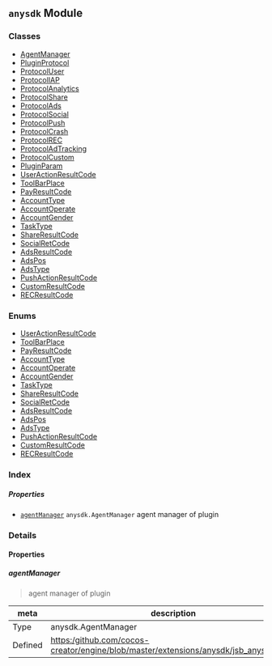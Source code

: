 
## `anysdk` Module









### Classes

  - [AgentManager](../classes/AgentManager.md)
  - [PluginProtocol](../classes/PluginProtocol.md)
  - [ProtocolUser](../classes/ProtocolUser.md)
  - [ProtocolIAP](../classes/ProtocolIAP.md)
  - [ProtocolAnalytics](../classes/ProtocolAnalytics.md)
  - [ProtocolShare](../classes/ProtocolShare.md)
  - [ProtocolAds](../classes/ProtocolAds.md)
  - [ProtocolSocial](../classes/ProtocolSocial.md)
  - [ProtocolPush](../classes/ProtocolPush.md)
  - [ProtocolCrash](../classes/ProtocolCrash.md)
  - [ProtocolREC](../classes/ProtocolREC.md)
  - [ProtocolAdTracking](../classes/ProtocolAdTracking.md)
  - [ProtocolCustom](../classes/ProtocolCustom.md)
  - [PluginParam](../classes/PluginParam.md)
  - [UserActionResultCode](../classes/UserActionResultCode.md)
  - [ToolBarPlace](../classes/ToolBarPlace.md)
  - [PayResultCode](../classes/PayResultCode.md)
  - [AccountType](../classes/AccountType.md)
  - [AccountOperate](../classes/AccountOperate.md)
  - [AccountGender](../classes/AccountGender.md)
  - [TaskType](../classes/TaskType.md)
  - [ShareResultCode](../classes/ShareResultCode.md)
  - [SocialRetCode](../classes/SocialRetCode.md)
  - [AdsResultCode](../classes/AdsResultCode.md)
  - [AdsPos](../classes/AdsPos.md)
  - [AdsType](../classes/AdsType.md)
  - [PushActionResultCode](../classes/PushActionResultCode.md)
  - [CustomResultCode](../classes/CustomResultCode.md)
  - [RECResultCode](../classes/RECResultCode.md)

### Enums

  - [UserActionResultCode](../enums/UserActionResultCode.md)
  - [ToolBarPlace](../enums/ToolBarPlace.md)
  - [PayResultCode](../enums/PayResultCode.md)
  - [AccountType](../enums/AccountType.md)
  - [AccountOperate](../enums/AccountOperate.md)
  - [AccountGender](../enums/AccountGender.md)
  - [TaskType](../enums/TaskType.md)
  - [ShareResultCode](../enums/ShareResultCode.md)
  - [SocialRetCode](../enums/SocialRetCode.md)
  - [AdsResultCode](../enums/AdsResultCode.md)
  - [AdsPos](../enums/AdsPos.md)
  - [AdsType](../enums/AdsType.md)
  - [PushActionResultCode](../enums/PushActionResultCode.md)
  - [CustomResultCode](../enums/CustomResultCode.md)
  - [RECResultCode](../enums/RECResultCode.md)


### Index

##### Properties

  - [`agentManager`](#agentmanager) `anysdk.AgentManager` agent manager of plugin





### Details


#### Properties


##### agentManager

> agent manager of plugin

| meta | description |
|------|-------------|
| Type | anysdk.AgentManager |
| Defined | [https:/github.com/cocos-creator/engine/blob/master/extensions/anysdk/jsb_anysdk.js:39](https:/github.com/cocos-creator/engine/blob/master/extensions/anysdk/jsb_anysdk.js#L39) |






